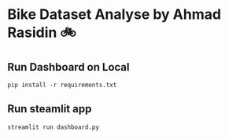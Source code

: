 # Bike Dataset Analyse by Ahmad Rasidin  🚲


## Run Dashboard on Local
```
pip install -r requirements.txt
```

## Run steamlit app
```
streamlit run dashboard.py
```
